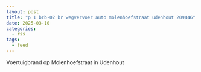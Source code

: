 ```yaml
---
layout: post
title: "p 1 bzb-02 br wegvervoer auto molenhoefstraat udenhout 209446"
date: 2025-03-10
categories: 
  - rss
tags: 
  - feed
---
```


Voertuigbrand op Molenhoefstraat in Udenhout

